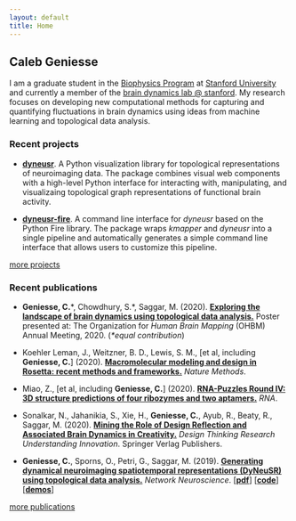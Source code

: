 ```yaml
---
layout: default
title: Home
---
```



## Caleb Geniesse

I am a graduate student in the [Biophysics Program](http://med.stanford.edu/biophysics.html) at [Stanford University](https://www.stanford.edu/) and currently a member of the [brain dynamics lab @ stanford](http://web.stanford.edu/group/bdl/). My research focuses on developing new computational methods for capturing and quantifying fluctuations in brain dynamics using ideas from machine learning and topological data analysis.

<div class="more">
</div>


### Recent projects

- [**dyneusr**](https://braindynamicslab.github.io/dyneusr/). A Python visualization library for topological representations of neuroimaging data. The package combines visual web components with a high-level Python interface for interacting with, manipulating, and visualizaing topological graph representations of functional brain activity.

- [**dyneusr-fire**](https://braindynamicslab.github.io/dyneusr-fire/). A command line interface for *dyneusr* based on the Python Fire library. The package wraps *kmapper* and *dyneusr* into a single pipeline and automatically generates a simple command line interface that allows users to customize this pipeline. 

<div class="more">
	<a href="code/">more projects</a>
</div>


### Recent publications

- **Geniesse, C.**\*, Chowdhury, S.\*, Saggar, M. (2020). [**Exploring the landscape of brain dynamics using topological data analysis.**](https://github.com/calebgeniesse/calebgeniesse.github.io/blob/master/public/posters/Geniesse-Chowdhury-2020-OHBM.pdf) Poster presented at: The Organization for *Human Brain Mapping* (OHBM) Annual Meeting, 2020. (*\*equal contribution*) 

- Koehler Leman, J., Weitzner, B. D., Lewis, S. M., \[et al, including **Geniesse, C.**\] (2020). [**Macromolecular modeling and design in Rosetta: recent methods and frameworks.**](https://doi.org/10.1038/s41592-020-0848-2) *Nature Methods*.

- Miao, Z., \[et al, including **Geniesse, C.**\] (2020). [**RNA-Puzzles Round IV: 3D structure predictions of four ribozymes and two aptamers.**](https://doi.org/10.1261/rna.075341.120) *RNA*. 

- Sonalkar, N., Jahanikia, S., Xie, H., **Geniesse, C.**, Ayub, R., Beaty, R., Saggar, M. (2020). [**Mining the Role of Design Reflection and Associated Brain Dynamics in Creativity.**](https://doi.org/10.1007/978-3-030-28960-7_10) *Design Thinking Research Understanding Innovation*. Springer Verlag Publishers.

- **Geniesse, C.**, Sporns, O., Petri, G., Saggar, M. (2019). [**Generating dynamical neuroimaging spatiotemporal representations (DyNeuSR) using topological data analysis.**](https://doi.org/10.1162/netn_a_00093) *Network Neuroscience*. [[**pdf**](https://www.mitpressjournals.org/doi/pdfplus/10.1162/netn_a_00093)] [[**code**](https://braindynamicslab.github.io/dyneusr)] [[**demos**](https://braindynamicslab.github.io/dyneusr/demo/)]

<div class="more">
	<a href="publications/">more publications</a>
</div>
